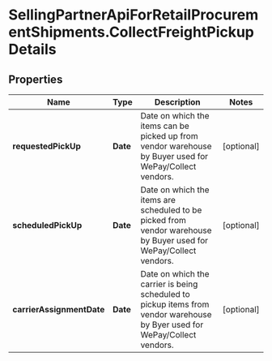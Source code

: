# SellingPartnerApiForRetailProcurementShipments.CollectFreightPickupDetails

## Properties
Name | Type | Description | Notes
------------ | ------------- | ------------- | -------------
**requestedPickUp** | **Date** | Date on which the items can be picked up from vendor warehouse by Buyer used for WePay/Collect vendors. | [optional] 
**scheduledPickUp** | **Date** | Date on which the items are scheduled to be picked from vendor warehouse by Buyer used for WePay/Collect vendors. | [optional] 
**carrierAssignmentDate** | **Date** | Date on which the carrier is being scheduled to pickup items from vendor warehouse by Byer used for WePay/Collect vendors. | [optional] 


